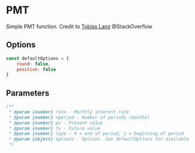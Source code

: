# PMT
Simple PMT function. 
Credit to [Tobias Lanz](https://stackoverflow.com/users/7354661/tobias-lanz) @StackOverflow

## Options

```js
const defaultOptions = {
    round: false,
    positive: false
}
```

## Parameters
```js
/**
 * @param {number} rate - Monthly interest rate
 * @param {number} nperiod - Number of periods (months)
 * @param {number} pv - Present value
 * @param {number} fv - Future value
 * @param {number} type - 0 = end of period, 1 = beginning of period
 * @param {object} options - Options. See defaultOptions for available options
 */
```
